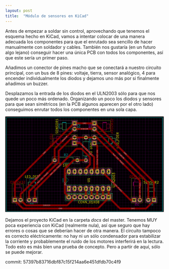 ```yaml
---
layout: post
title:  "Módulo de sensores en KiCad"
---
```


Antes de empezar a soldar sin control, aprovechando que tenemos el esquema
hecho en KiCad, vamos a intentar colocar de una manera adecuada los componentes
para que el enrutado sea sencillo de hacer manualmente con soldador y cables. También
nos gustaría (en un futuro algo lejano) conseguir hacer una única PCB con
todos los componentes, así que este sería un primer paso.

Añadimos un conector de pines macho que se conectará a nuestro circuito principal,
con un bus de 8 pines: voltaje, tierra, sensor analógico, 4 para encender individualmente
los diodos y dejamos uno más por si finalmente añadimos un buzzer.

Desplazamos la entrada de los diodos en el ULN2003 sólo para que nos quede un poco más ordenado. Organizando
un poco los diodos y sensores para que sean simétricos (en la PCB algunos aparecen por el otro lado) conseguimos
enrutar todos los componentes en una sola capa.

![una-capa](../assets/2019-02-16-una-capa.jpg)

Dejamos el proyecto KiCad en la carpeta _docs_ del master. Tenemos MUY poca experiencia
con KiCad (realmente nula), así que seguro que hay errores o cosas que se deberían hacer
de otra manera. El circuito tampoco es correcto eléctricamente: no hay ni un sólo condensador para
estabilizar la corriente y probablemente el ruido de los motores interferirá en la lectura.
Todo esto es más bien una prueba de concepto. Pero a partir de aquí, sólo se puede mejorar.

commit: 57397b83716dbf87c15f214aa6e451dfdb70c4f9
